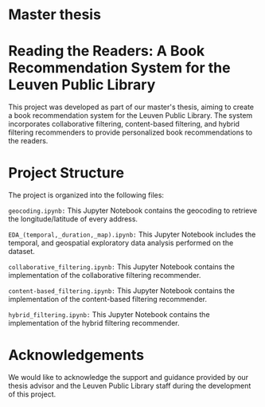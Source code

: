# Master thesis 
# Reading the Readers: A Book Recommendation System for the Leuven Public Library

This project was developed as part of our master's thesis, aiming to create a book recommendation system for the Leuven Public Library. The system incorporates collaborative filtering, content-based filtering, and hybrid filtering recommenders to provide personalized book recommendations to the readers.

# Project Structure
The project is organized into the following files:

`geocoding.ipynb:` This Jupyter Notebook contains the geocoding to retrieve the longitude/latitude of every address.

`EDA_(temporal,_duration,_map).ipynb:` This Jupyter Notebook includes the temporal, and geospatial exploratory data analysis performed on the dataset.

`collaborative_filtering.ipynb:` This Jupyter Notebook contains the implementation of the collaborative filtering recommender.

`content-based_filtering.ipynb:` This Jupyter Notebook contains the implementation of the content-based filtering recommender.

`hybrid_filtering.ipynb:` This Jupyter Notebook contains the implementation of the hybrid filtering recommender.
 

# Acknowledgements
We would like to acknowledge the support and guidance provided by our thesis advisor and the Leuven Public Library staff during the development of this project.

 
